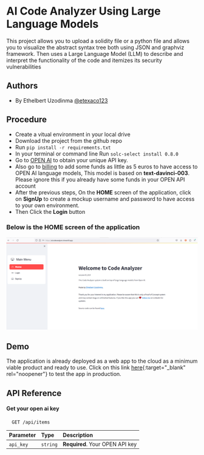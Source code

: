 
# AI Code Analyzer Using Large Language Models

This project allows you to upload a solidity file or a python file and allows you to visualize the abstract syntax tree both using JSON and graphviz framework. Then uses a Large Language Model (LLM) to describe and interpret the functionality of the code and itemizes its security vulnerabilities


## Authors

- By Ethelbert Uzodinma [@etexaco123](https://www.github.com/etexaco123)


## Procedure
- Create a vitual environment in your local drive
- Download the project from the github repo
- Run `pip install -r requirements.txt`
- In your terminal or command line Run `solc-select install 0.8.0`
- Go to [OPEN AI](https://platform.openai.com/account/api-keys) to obtain your unique API key. 
- Also go to [billing](https://platform.openai.com/account/billing/overview) to add some funds as little as 5 euros to have access to OPEN AI language models, This model is based on **text-davinci-003**. Please ignore this if you already have some funds in your OPEN API account
- After the previous steps, On the **HOME** screen of the application, click on **SignUp** to create a mockup username and password to have access to your own environment.
- Then Click the **Login** button

  
  
### Below is the HOME screen of the application
  

![Alt](https://github.com/etexaco123/AI_code_analyzer/blob/main/code_analyzer.png?raw=true)
## Demo

The application is already deployed as a web app to the cloud as a minimum viable product and ready to use. Click on this link [here](https://aicodeanalyzer.streamlit.app/){:target="_blank" rel="noopener"} to test the app in production.


## API Reference

#### Get your open ai key

```http
  GET /api/items
```

| Parameter | Type     | Description                |
| :-------- | :------- | :------------------------- |
| `api_key` | `string` | **Required**. Your OPEN API key |







